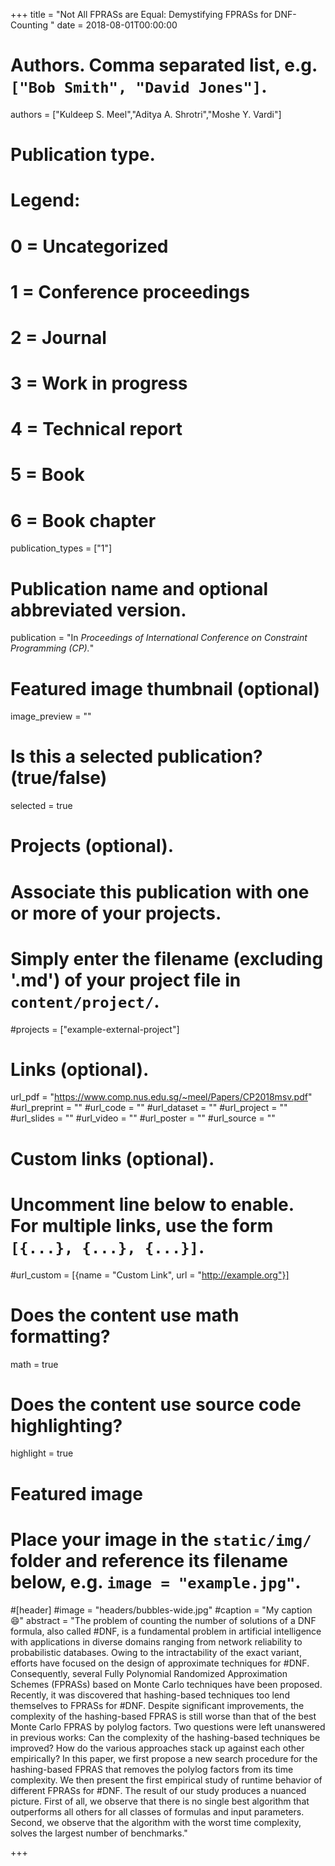 +++
title = "Not All FPRASs are Equal: Demystifying FPRASs for DNF-Counting "
date = 2018-08-01T00:00:00

# Authors. Comma separated list, e.g. `["Bob Smith", "David Jones"]`.
authors = ["Kuldeep S. Meel","Aditya A. Shrotri","Moshe Y. Vardi"] 

# Publication type.
# Legend:
# 0 = Uncategorized
# 1 = Conference proceedings
# 2 = Journal
# 3 = Work in progress
# 4 = Technical report
# 5 = Book
# 6 = Book chapter
publication_types = ["1"]

# Publication name and optional abbreviated version.
publication = "In *Proceedings of International Conference on Constraint Programming (CP).*"


# Featured image thumbnail (optional)
image_preview = ""

# Is this a selected publication? (true/false)
selected = true

# Projects (optional).
#   Associate this publication with one or more of your projects.
#   Simply enter the filename (excluding '.md') of your project file in `content/project/`.
#projects = ["example-external-project"]


# Links (optional).
url_pdf = "https://www.comp.nus.edu.sg/~meel/Papers/CP2018msv.pdf"
#url_preprint = ""
#url_code = ""
#url_dataset = ""
#url_project = ""
#url_slides = ""
#url_video = ""
#url_poster = ""
#url_source = ""

# Custom links (optional).
#   Uncomment line below to enable. For multiple links, use the form `[{...}, {...}, {...}]`.
#url_custom = [{name = "Custom Link", url = "http://example.org"}]

# Does the content use math formatting?
math = true

# Does the content use source code highlighting?
highlight = true

# Featured image
# Place your image in the `static/img/` folder and reference its filename below, e.g. `image = "example.jpg"`.
#[header]
#image = "headers/bubbles-wide.jpg"
#caption = "My caption :smile:"
abstract = "The problem of counting the number of solutions of a DNF formula, also called #DNF, is a fundamental problem in artificial intelligence with applications in diverse domains ranging from network reliability to probabilistic databases. Owing to the intractability of the exact variant, efforts have focused on the design of approximate techniques for #DNF. Consequently, several Fully Polynomial Randomized Approximation Schemes (FPRASs) based on Monte Carlo techniques have been proposed. Recently, it was discovered that hashing-based techniques too lend themselves to FPRASs for #DNF. Despite significant improvements, the complexity of the hashing-based FPRAS is still worse than that of the best Monte Carlo FPRAS by polylog factors. Two questions were left unanswered in previous works: Can the complexity of the hashing-based techniques be improved? How do the various approaches stack up against each other empirically? In this paper, we first propose a new search procedure for the hashing-based FPRAS that removes the polylog factors from its time complexity. We then present the first empirical study of runtime behavior of different FPRASs for #DNF. The result of our study produces a nuanced picture. First of all, we observe that there is no single best algorithm that outperforms all others for all classes of formulas and input parameters. Second, we observe that the algorithm with the worst time complexity, solves the largest number of benchmarks."

+++
